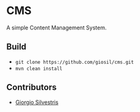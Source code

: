 # CMS

A simple Content Management System.

## Build

- `git clone https://github.com/giosil/cms.git`
- `mvn clean install`

## Contributors

* [Giorgio Silvestris](https://github.com/giosil)
